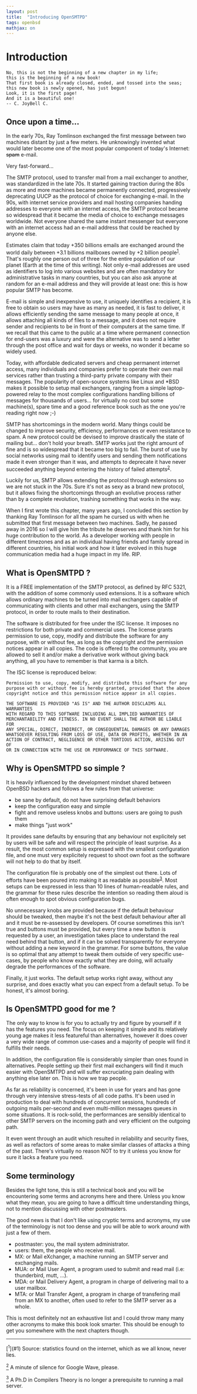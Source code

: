 ```yaml
---
layout: post
title:  "Introducing OpenSMTPD"
tags: openbsd
mathjax: on
---
```


# Introduction

    No, this is not the beginning of a new chapter in my life;
    this is the beginning of a new book!
    That first book is already closed, ended, and tossed into the seas;
    this new book is newly opened, has just begun!
    Look, it is the first page!
    And it is a beautiful one!
    -- C. JoyBell C.


## Once upon a time...
In the early 70s,
Ray Tomlinson exchanged the first message between two machines distant by just a few meters.
He unknowingly invented what would later become one of the most popular component of today's Internet:
<strike>spam</strike> e-mail.

Very fast-forward...

The SMTP protocol,
used to transfer mail from a mail exchanger to another,
was standardized in the late 70s.
It started gaining traction during the 80s as more and more machines became permanently connected,
progressively deprecating UUCP as the protocol of choice for exchanging e-mail.
In the 90s,
with internet service providers and mail hosting companies handing addresses to everyone with an internet access,
the SMTP protocol became so widespread that it became the media of choice to exchange messages worldwide.
Not everyone shared the same instant messenger but everyone with an internet access had an e-mail address that could be reached by anyone else.

Estimates claim that today +350 billions emails are exchanged around the world daily between +3.1 billions mailboxes owned by +2 billion people<sup>[1](#1)</sup>.
That's roughly one person out of three for the entire population of our planet (Earth at the time of this writing).
Not only e-mail addresses are used as identifiers to log into various websites and are often mandatory for administrative tasks in many countries,
but you can also ask anyone at random for an e-mail address and they will provide at least one:
this is how popular SMTP has become.

E-mail is simple and inexpensive to use,
it uniquely identifies a recipient,
it is free to obtain so users may have as many as needed,
it is fast to deliver,
it allows efficiently sending the same message to many people at once,
it allows attaching all kinds of files to a message,
and it does not require sender and recipients to be in front of their computers at the same time.
If we recall that this came to the public at a time where permanent connection for end-users was a luxury and were the alternative was to send a letter through the post office and wait for days or weeks,
no wonder it became so widely used.

Today, with affordable dedicated servers and cheap permanent internet access,
many individuals and companies prefer to operate their own mail services rather than trusting a third-party private company with their messages.
The popularity of open-source systems like Linux and *BSD makes it possible to setup mail exchangers,
ranging from a simple laptop-powered relay to the most complex configurations handling billions of messages for thousands of users...
for virtually no cost but some machine(s), spare time and a good reference book such as the one you're reading right now ;-)

SMTP has shortcomings in the modern world.
Many things could be changed to improve security,
efficiency,
performances or even resistance to spam.
A new protocol could be devised to improve drastically the state of mailing but... don't hold your breath.
SMTP works just the right amount of fine and is so widespread that it became too big to fail.
The burst of use by social networks using mail to identify users and sending them notifications made it even stronger than it was,
and attempts to deprecate it have never succeeded anything beyond entering the history of failed attempts<sup>[2](#2)</sup>.

Luckily for us,
SMTP allows extending the protocol through extensions so we are not stuck in the 70s.
Sure it's not as sexy as a brand new protocol,
but it allows fixing the shortcomings through an evolutive process rather than by a complete revolution,
trashing something that works in the way.

When I first wrote this chapter,
many years ago,
I concluded this section by thanking Ray Tomlinson for all the spam he cursed us with when he submitted that first message between two machines.
Sadly, he passed away in 2016 so I will give him the tribute he deserves and thank him for his huge contribution to the world.
As a developer working with people in different timezones and as an individual having friends and family spread in different countries,
his initial work and how it later evolved in this huge communication media had a huge impact in my life. RIP.


## What is OpenSMTPD ?
It is a FREE implementation of the SMTP protocol,
as defined by RFC 5321,
with the addition of some commonly used extensions.
It is a software which allows ordinary machines to be turned into mail exchangers capable of communicating with clients and other mail exchangers,
using the SMTP protocol,
in order to route mails to their destination.

The software is distributed for free under the ISC license.
It imposes no restrictions for both private and commercial uses.
The license grants permission to use,
copy,
modify and distribute the software for any purpose,
with or without fee,
as long as the copyright and the permission notices appear in all copies.
The code is offered to the community,
you are allowed to sell it and/or make a derivative work without giving back anything,
all you have to remember is that karma is a bitch.

The ISC license is reproduced below:

    Permission to use, copy, modify, and distribute this software for any
    purpose with or without fee is hereby granted, provided that the above
    copyright notice and this permission notice appear in all copies.
    
    THE SOFTWARE IS PROVIDED "AS IS" AND THE AUTHOR DISCLAIMS ALL WARRANTIES
    WITH REGARD TO THIS SOFTWARE INCLUDING ALL IMPLIED WARRANTIES OF
    MERCHANTABILITY AND FITNESS. IN NO EVENT SHALL THE AUTHOR BE LIABLE FOR
    ANY SPECIAL, DIRECT, INDIRECT, OR CONSEQUENTIAL DAMAGES OR ANY DAMAGES
    WHATSOEVER RESULTING FROM LOSS OF USE, DATA OR PROFITS, WHETHER IN AN
    ACTION OF CONTRACT, NEGLIGENCE OR OTHER TORTIOUS ACTION, ARISING OUT OF
    OR IN CONNECTION WITH THE USE OR PERFORMANCE OF THIS SOFTWARE.


## Why is OpenSMTPD so simple ?
It is heavily influenced by the development mindset shared between OpenBSD hackers and follows a few rules from that universe:
- be sane by default, do not have surprising default behaviors
- keep the configuration easy and simple
- fight and remove useless knobs and buttons: users are going to push them
- make things "just work"

It provides sane defaults by ensuring that any behaviour not explicitely set by users will be safe and will respect the principle of least surprise.
As a result,
the most common setup is expressed with the smallest configuration file,
and one must very explicitely request to shoot own foot as the software will not help to do that by itself.

The configuration file is probably one of the simplest out there.
Lots of efforts have been poured into making it as readable as possible<sup>[3](#3)</sup>.
Most setups can be expressed in less than 10 lines of human-readable rules,
and the grammar for these rules describe the intention so reading them aloud is often enough to spot obvious configuration bugs.

No unnecessary knobs are provided because if the default behaviour should be tweaked,
then maybe it's not the best default behaviour after all and it must be re-assessed by developers.
Of course sometimes this isn't true and buttons must be provided,
but every time a new button is requested by a user,
an investigation takes place to understand the real need behind that button,
and if it can be solved transparently for everyone without adding a new keyword in the grammar.
For some buttons, the value is so optimal that any attempt to tweak them outside of very specific use-cases,
by people who know exactly what they are doing,
will actually degrade the performances of the software.

Finally, it just works.
The default setup works right away,
without any surprise,
and does exactly what you can expect from a default setup.
To be honest, it's almost boring.


## Is OpenSMTPD good for me ?
The only way to know is for you to actually try and figure by yourself if it has the features you need.
The focus on keeping it simple and its relatively young age makes it less featureful than alternatives,
however it does cover a very wide range of common use-cases and a majority of people will find it fulfills their needs.

In addition,
the configuration file is considerably simpler than ones found in alternatives.
People setting up their first mail exchangers will find it much easier with OpenSMTPD and will suffer excruciating pain dealing with anything else later on.
This is how we trap people.

As far as reliability is concerned,
it's been in use for years and has gone through very intensive stress-tests of all code paths.
It's been used in production to deal with hundreds of concurrent sessions,
hundreds of outgoing mails per-second and even multi-million messages queues in some situations.
It is rock-solid,
the performances are sensibly identical to other SMTP servers on the incoming path and very efficient on the outgoing path.

It even went through an audit which resulted in reliability and security fixes,
as well as refactors of some areas to make similar classes of attacks a thing of the past.
There's virtually no reason NOT to try it unless you know for sure it lacks a feature you need.


## Some terminology
Besides the light tone,
this is still a technical book and you will be encountering some terms and acronyms here and there.
Unless you know what they mean,
you are going to have a difficult time understanding things,
not to mention discussing with other postmasters.

The good news is that I don't like using cryptic terms and acronyms,
my use of the terminology is not too dense and you will be able to work around with just a few of them.

- postmaster: you, the mail system administrator.
- users: them, the people who receive mail.
- MX: or Mail eXchanger, a machine running an SMTP server and exchanging mails.
- MUA: or Mail User Agent, a program used to submit and read mail (i.e: thunderbird, mutt, ...).
- MDA: or Mail Delivery Agent, a program in charge of delivering mail to a user mailbox.
- MTA: or Mail Transfer Agent, a program in charge of transfering mail from an MX to another, often used to refer to the SMTP server as a whole.

This is most definitely not an exhaustive list and I could throw many many other acronyms to make this book look smarter.
This should be enough to get you somewhere with the next chapters though.


<hr />
[<sup>1</sup>](#1) Source: statistics found on the internet, which as we all know, never lies.

[<sup>2</sup>](#2) A minute of silence for Google Wave, please.

[<sup>3</sup>](#3) A Ph.D in Compilers Theory is no longer a prerequisite to running a mail server.

